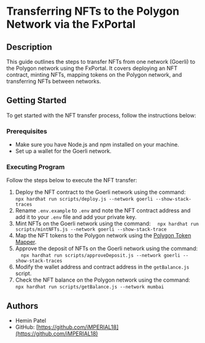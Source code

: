 # Transferring NFTs to the Polygon Network via the FxPortal

## Description

This guide outlines the steps to transfer NFTs from one network (Goerli) to the Polygon network using the FxPortal. It covers deploying an NFT contract, minting NFTs, mapping tokens on the Polygon network, and transferring NFTs between networks.

## Getting Started

To get started with the NFT transfer process, follow the instructions below:

### Prerequisites

- Make sure you have Node.js and npm installed on your machine.
- Set up a wallet for the Goerli network.

### Executing Program

Follow the steps below to execute the NFT transfer:

1. Deploy the NFT contract to the Goerli network using the command:
   &emsp;`npx hardhat run scripts/deploy.js --network goerli --show-stack-traces`
2. Rename `.env.example` to `.env` and note the NFT contract address and add it to your `.env` file and add your private key.
3. Mint NFTs on the Goerli network using the command:
   &emsp;`npx hardhat run scripts/mintNFTs.js --network goerli --show-stack-trace`
4. Map the NFT tokens to the Polygon network using the [Polygon Token Mapper](https://mapper.polygon.technology/map).
5. Approve the deposit of NFTs on the Goerli network using the command:
   &emsp;`npx hardhat run scripts/approveDeposit.js --network goerli --show-stack-traces`
6. Modify the wallet address and contract address in the `getBalance.js` script.
7. Check the NFT balance on the Polygon network using the command:
   &emsp;`npx hardhat run scripts/getBalance.js --network mumbai`

## Authors

- Hemin Patel
- GitHub: [https://github.com/iMPERIAL18](https://github.com/iMPERIAL18)
